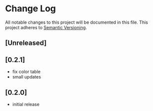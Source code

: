 # Change Log
All notable changes to this project will be documented in this file.
This project adheres to [Semantic Versioning](http://semver.org/).

## [Unreleased]

## [0.2.1]
- fix color table
- small updates

## [0.2.0]
- initial release